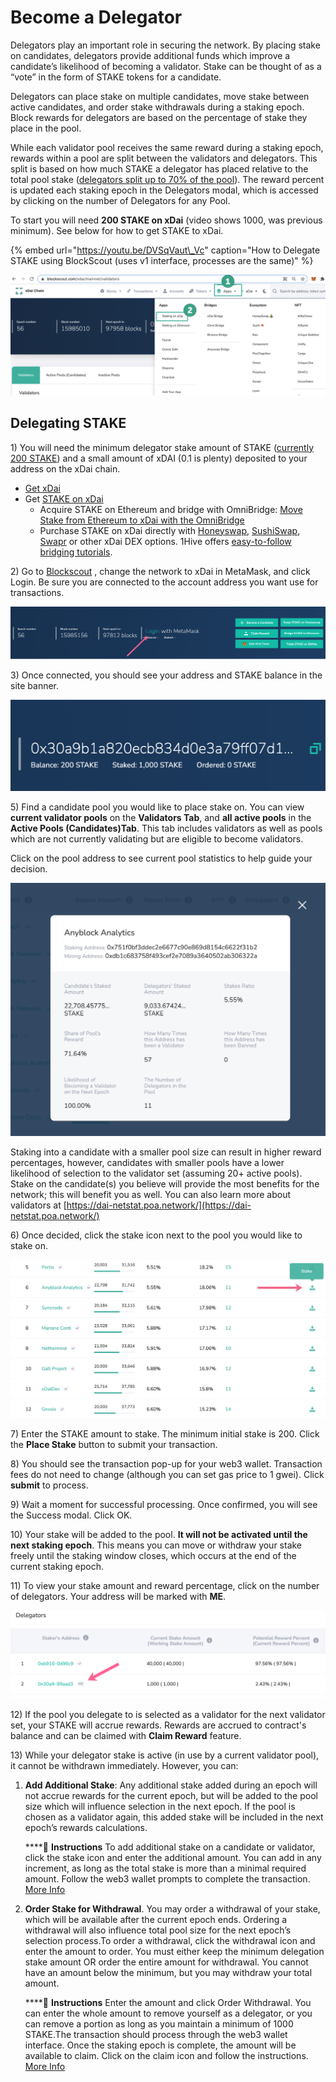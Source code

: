 # Become a Delegator

Delegators play an important role in securing the network. By placing stake on candidates, delegators provide additional funds which improve a candidate’s likelihood of becoming a validator. Stake can be thought of as a “vote” in the form of STAKE tokens for a candidate.

Delegators can place stake on multiple candidates, move stake between active candidates, and order stake withdrawals during a staking epoch. Block rewards for delegators are based on the percentage of stake they place in the pool. 

While each validator pool receives the same reward during a staking epoch, rewards within a pool are split between the validators and delegators. This split is based on how much STAKE a delegator has placed relative to the total pool stake \([delegators split up to 70% of the pool](../../about-xdai/faqs/)\). The reward percent is updated each staking epoch in the Delegators modal, which is accessed by clicking on the number of Delegators for any Pool.

To start you will need **200 STAKE on xDai** \(video shows 1000, was previous minimum\). See below for how to get STAKE to xDai.

{% embed url="https://youtu.be/DVSqVaut\_Vc" caption="How to Delegate STAKE using BlockScout \(uses v1 interface, processes are the same\)" %}

![Apps menu to access Staking on xDai](../../.gitbook/assets/staking-1.png)

## **Delegating STAKE**

1\) You will need the minimum delegator stake amount of STAKE \([currently 200 STAKE](https://snapshot.page/#/xdaistake.eth/proposal/QmW87yvqQ64t97wj4woee1dBtX1uQSeED8pCqoW2yk5qWs)\) and a small amount of xDAI \(0.1 is plenty\) deposited to your address on the xDai chain.

* [Get xDai](../../for-users/getting-started-with-xdai.md#2-get-a-little-xdai)
* Get [STAKE on xDai](../stake-token/get-stake/)
  * Acquire STAKE on Ethereum and bridge with OmniBridge: [Move Stake from Ethereum to xDai with the OmniBridge](https://youtu.be/qbuBqur9lcE)
  * Purchase STAKE on xDai directly with [Honeyswap](https://honeyswap.org/#/swap), [SushiSwap](https://app.sushi.com/swap), [Swapr](https://swapr.eth.link/#/swap) or other xDai DEX options. 1Hive offers [easy-to-follow bridging tutorials](https://honeyswap.org/xdai-bridges).

2\) Go to [Blockscout](http://blockscout.com/) , change the network to xDai in MetaMask, and click Login. Be sure you are connected to the account address you want use for transactions.

![](../../.gitbook/assets/login-mm.png)

3\) Once connected, you should see your address and STAKE balance in the site banner.

![](../../.gitbook/assets/address-1.png)

5\) Find a candidate pool you would like to place stake on. You can view **current validator pools** on the **Validators Tab**, and **all active pools** in the **Active Pools \(Candidates\)Tab**. This tab includes validators as well as pools which are not currently validating but are eligible to become validators. 

Click on the pool address to see current pool statistics to help guide your decision. 

![](../../.gitbook/assets/current-pool-example.png)

Staking into a candidate with a smaller pool size can result in higher reward percentages, however, candidates with smaller pools have a lower likelihood of selection to the validator set \(assuming 20+ active pools\). Stake on the candidate\(s\) you believe will provide the most benefits for the network; this will benefit you as well. You can also learn more about validators at [https://dai-netstat.poa.network/](https://dai-netstat.poa.network/)

6\) Once decided, click the stake icon next to the pool you would like to stake on.

![](../../.gitbook/assets/example2.png)

7\) Enter the STAKE amount to stake. The minimum initial stake is 200. Click the **Place Stake** button to submit your transaction.

8\) You should see the transaction pop-up for your web3 wallet. Transaction fees do not need to change \(although you can set gas price to 1 gwei\). Click **submit** to process.

9\) Wait a moment for successful processing. Once confirmed, you will see the Success modal. Click OK.

10\) Your stake will be added to the pool. **It will not be activated until the next staking epoch**. This means you can move or withdraw your stake freely until the staking window closes, which occurs at the end of the current staking epoch.

11\) To view your stake amount and reward percentage, click on the number of delegators. Your address will be marked with **ME**.

![](../../.gitbook/assets/header3.png)

12\) If the pool you delegate to is selected as a validator for the next validator set, your STAKE will accrue rewards. Rewards are accrued to contract's balance and can be claimed with **Claim Reward** feature.

13\) While your delegator stake is active \(in use by a current validator pool\), it cannot be withdrawn immediately. However, you can:

1. **Add Additional Stake**: Any additional stake added during an epoch will not accrue rewards for the current epoch, but will be added to the pool size which will influence selection in the next epoch. If the pool is chosen as a validator again, this added stake will be included in the next epoch’s rewards calculations.  


   \*\*\*\*💎 **Instructions** To add additional stake on a candidate or validator, click the stake icon and enter the additional amount. You can add in any increment, as long as the total stake is more than a minimal required amount. Follow the web3 wallet prompts to complete the transaction. [More Info](staking-operations/add-stake.md)  

2. **Order Stake for Withdrawal**. You may order a withdrawal of your stake, which will be available after the current epoch ends. Ordering a withdrawal will also influence total pool size for the next epoch’s selection process.To order a withdrawal, click the withdrawal icon and enter the amount to order. You must either keep the minimum delegation stake amount OR order the entire amount for withdrawal. You cannot have an amount below the minimum, but you may withdraw your total amount.  


   \*\*\*\*💎 **Instructions** Enter the amount and click Order Withdrawal. You can enter the whole amount to remove yourself as a delegator, or you can remove a portion as long as you maintain a minimum of 1000 STAKE.The transaction should process through the web3 wallet interface. Once the staking epoch is complete, the amount will be available to claim. Click on the claim icon and follow the instructions. [More Info](staking-operations/withdraw-stake.md#ordered-withdrawal)

